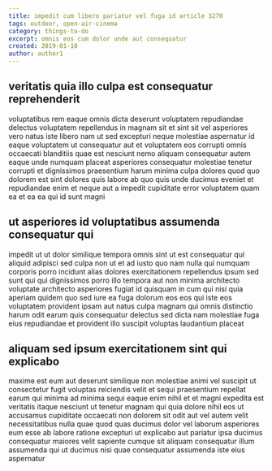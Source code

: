 ```yaml
---
title: impedit cum libero pariatur vel fuga id article 3270
tags: outdoor, open-air-cinema
category: things-to-do
excerpt: omnis eos cum dolor unde aut consequatur
created: 2019-01-10
author: author1
---
```


## veritatis quia illo culpa est consequatur reprehenderit

voluptatibus rem eaque omnis dicta deserunt voluptatem repudiandae delectus voluptatem repellendus in magnam sit et sint sit vel asperiores vero natus iste libero nam ut sed excepturi neque molestiae aspernatur id eaque voluptatem ut consequatur aut et voluptatem eos corrupti omnis occaecati blanditiis quae est nesciunt nemo aliquam consequatur autem eaque unde numquam placeat asperiores consequatur molestiae tenetur corrupti et dignissimos praesentium harum minima culpa dolores quod quo dolorem est sint dolores quis labore ab quo quis unde ducimus eveniet et repudiandae enim et neque aut a impedit cupiditate error voluptatem quam ea et ea ea qui id sunt magni

## ut asperiores id voluptatibus assumenda consequatur qui

impedit ut ut dolor similique tempora omnis sint ut est consequatur qui aliquid adipisci sed culpa non ut et ad iusto quo nam nulla qui numquam corporis porro incidunt alias dolores exercitationem repellendus ipsum sed sunt qui qui dignissimos porro illo tempora aut non minima architecto voluptate architecto asperiores fugiat id quisquam in cum qui nisi quia aperiam quidem quo sed iure ea fuga dolorum eos eos qui iste eos voluptatem provident ipsam aut natus culpa magnam qui omnis distinctio harum odit earum quis consequatur delectus sed dicta nam molestiae fuga eius repudiandae et provident illo suscipit voluptas laudantium placeat

## aliquam sed ipsum exercitationem sint qui explicabo

maxime est eum aut deserunt similique non molestiae animi vel suscipit ut consectetur fugit voluptas reiciendis velit et sequi praesentium repellat earum qui minima ad minima sequi eaque enim nihil et et magni expedita est veritatis itaque nesciunt ut tenetur magnam qui quia dolore nihil eos ut accusamus cupiditate occaecati non dolorem sit odit aut vel autem velit necessitatibus nulla quae quod quas ducimus dolor vel laborum asperiores eum esse ab labore ratione excepturi ut explicabo aut pariatur ipsa ducimus consequatur maiores velit sapiente cumque sit aliquam consequatur illum assumenda qui ut ducimus nisi quae consequatur assumenda iste eius aspernatur
